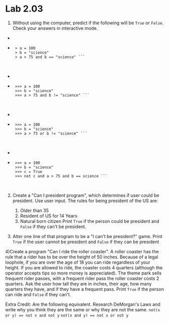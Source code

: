 # Lab 2.03

1) Without using the computer, predict if the following will be `True` or `False`. Check your answers in interactive mode. 

*  
*  ```
    > a = 100
    > b = "science"
    > a > 75 and b == "science" ```
<br>

*  
*  ```
    >>> a = 100
    >>> b = "science"
    >>> a > 75 and b != "science" ```
<br>

*  
*  ```
    >>> a = 100
    >>> b = "science"
    >>> a > 75 or b != "science" ```
<br>

*  
*  ```
    >>> a = 100
    >>> b = "science"
    >>> c = True
    >>> not c and a > 75 and b == science ```
<br>


2) Create a "Can I president program", which determines if user could be president. Use user input. The rules for being president of the US are: 
    1. Older than 35
    2. Resident of US for 14 Years
    3. Natural born citizen
Print `True` if the person could be president and `False` if they can't be president. 

3) Alter one line of that program to be a "I can't be president?" game. Print `True` if the user cannot be president and `False` if they can be president

4)Create a program "Can I ride the roller coaster". A roller coaster has the rule that a rider has to be over the height of 50 inches. Because of a legal loophole, if you are over the age of 18 you can ride regardless of your height. If you are allowed to ride, the coaster costs 4 quarters (although the operator accepts tips so more money is appreciated). The theme park sells frequent rider passes, with a frequent rider pass the roller coaster costs 2 quarters. Ask the user how tall they are in inches, their age, how many quarters they have, and if they have a frequent pass. Print `True` if the person can ride and `False` if they can't. 


Extra Credit: Are the following equivalent. Research DeMorgan's Laws and write why you think they are the same or why they are not the same. 
`not(x or y) == not x and not y`
`not(x and y) == not x or not y`
